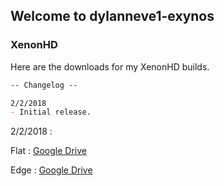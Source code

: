 ## Welcome to dylanneve1-exynos

### XenonHD

Here are the downloads for my XenonHD builds.

```markdown
-- Changelog --

2/2/2018
- Initial release.
```

2/2/2018 :

Flat : <a href="https://drive.google.com/file/d/1Qao1NmHD17kP54VLBFD_GTr9UNZGw66Z/view?usp=drivesdk">Google Drive</a>

Edge : <a href="https://drive.google.com/open?id=10POMiGSh-Dk9UgVXAfr5K6Z4Qd0POT8K">Google Drive</a>
